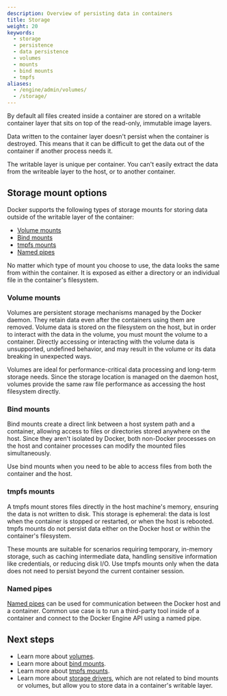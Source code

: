 ```yaml
---
description: Overview of persisting data in containers
title: Storage
weight: 20
keywords:
  - storage
  - persistence
  - data persistence
  - volumes
  - mounts
  - bind mounts
  - tmpfs
aliases:
  - /engine/admin/volumes/
  - /storage/
---
```


By default all files created inside a container are stored on a writable
container layer that sits on top of the read-only, immutable image layers.

Data written to the container layer doesn't persist when the container is
destroyed. This means that it can be difficult to get the data out of the
container if another process needs it.

The writable layer is unique per container. You can't easily extract the data
from the writeable layer to the host, or to another container.

## Storage mount options

Docker supports the following types of storage mounts for storing data outside
of the writable layer of the container:

- [Volume mounts](#volume-mounts)
- [Bind mounts](#bind-mounts)
- [tmpfs mounts](#tmpfs-mounts)
- [Named pipes](#named-pipes)

No matter which type of mount you choose to use, the data looks the same from
within the container. It is exposed as either a directory or an individual file
in the container's filesystem.

### Volume mounts

Volumes are persistent storage mechanisms managed by the Docker daemon. They
retain data even after the containers using them are removed. Volume data is
stored on the filesystem on the host, but in order to interact with the data in
the volume, you must mount the volume to a container. Directly accessing or
interacting with the volume data is unsupported, undefined behavior, and may
result in the volume or its data breaking in unexpected ways.

Volumes are ideal for performance-critical data processing and long-term
storage needs. Since the storage location is managed on the daemon host,
volumes provide the same raw file performance as accessing the host filesystem
directly.

### Bind mounts

Bind mounts create a direct link between a host system path and a container,
allowing access to files or directories stored anywhere on the host. Since they
aren't isolated by Docker, both non-Docker processes on the host and container
processes can modify the mounted files simultaneously.

Use bind mounts when you need to be able to access files from both the
container and the host.

### tmpfs mounts

A tmpfs mount stores files directly in the host machine's memory, ensuring the
data is not written to disk. This storage is ephemeral: the data is lost when
the container is stopped or restarted, or when the host is rebooted. tmpfs
mounts do not persist data either on the Docker host or within the container's
filesystem.

These mounts are suitable for scenarios requiring temporary, in-memory storage,
such as caching intermediate data, handling sensitive information like
credentials, or reducing disk I/O. Use tmpfs mounts only when the data does not
need to persist beyond the current container session.

### Named pipes

[Named pipes](https://docs.microsoft.com/en-us/windows/desktop/ipc/named-pipes)
can be used for communication between the Docker host and a container. Common
use case is to run a third-party tool inside of a container and connect to the
Docker Engine API using a named pipe.

## Next steps

- Learn more about [volumes](./volumes.md).
- Learn more about [bind mounts](./bind-mounts.md).
- Learn more about [tmpfs mounts](./tmpfs.md).
- Learn more about [storage drivers](/engine/storage/drivers/), which
  are not related to bind mounts or volumes, but allow you to store data in a
  container's writable layer.
